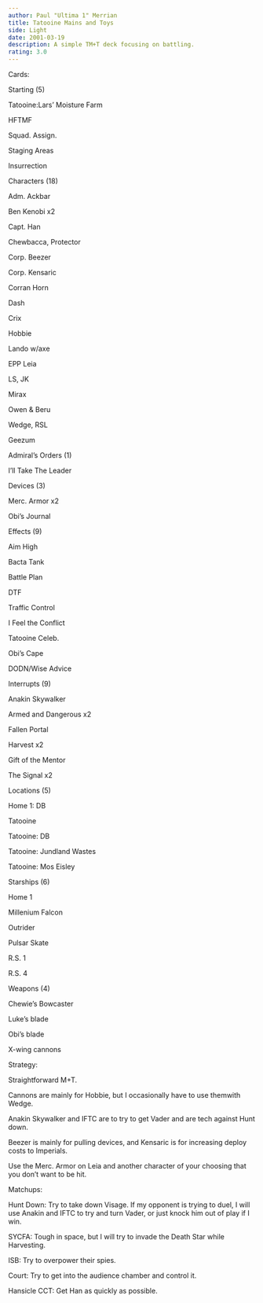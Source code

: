 ```yaml
---
author: Paul "Ultima 1" Merrian
title: Tatooine Mains and Toys
side: Light
date: 2001-03-19
description: A simple TM+T deck focusing on battling.
rating: 3.0
---
```

Cards: 

Starting (5) 
Tatooine:Lars’ Moisture Farm 
HFTMF 
Squad. Assign. 
Staging Areas 
Insurrection 

Characters (18) 
Adm. Ackbar 
Ben Kenobi x2 
Capt. Han 
Chewbacca, Protector 
Corp. Beezer 
Corp. Kensaric 
Corran Horn 
Dash 
Crix 
Hobbie 
Lando w/axe 
EPP Leia 
LS, JK 
Mirax 
Owen & Beru 
Wedge, RSL 
Geezum 

Admiral’s Orders (1) 
I’ll Take The Leader 

Devices (3) 
Merc. Armor x2 
Obi’s Journal 

Effects (9) 
Aim High 
Bacta Tank 
Battle Plan 
DTF 
Traffic Control 
I Feel the Conflict 
Tatooine Celeb. 
Obi’s Cape 
DODN/Wise Advice 

Interrupts (9) 
Anakin Skywalker 
Armed and Dangerous x2 
Fallen Portal 
Harvest x2 
Gift of the Mentor 
The Signal x2 

Locations (5) 
Home 1: DB 
Tatooine 
Tatooine: DB 
Tatooine: Jundland Wastes 
Tatooine: Mos Eisley 

Starships (6) 
Home 1 
Millenium Falcon 
Outrider 
Pulsar Skate 
R.S. 1 
R.S. 4 

Weapons (4) 
Chewie’s Bowcaster 
Luke’s blade 
Obi’s blade 
X-wing cannons  



Strategy: 

Straightforward M+T. 
Cannons are mainly for Hobbie, but I occasionally have to use themwith Wedge.
Anakin Skywalker and IFTC are to try to get Vader and are tech against Hunt down.
Beezer is mainly for pulling devices, and Kensaric is for increasing deploy costs to Imperials.
Use the Merc. Armor on Leia and another character of your choosing that you don’t want to be hit.

Matchups:
Hunt Down:  Try to take down Visage.  If my opponent is trying to duel, I will use Anakin and IFTC to try and turn Vader, or just knock him out of play if I win.
SYCFA:  Tough in space, but I will try to invade the Death Star while Harvesting.
ISB: Try to overpower their spies.
Court:  Try to get into the audience chamber and control it.
Hansicle CCT:  Get Han as quickly as possible.  